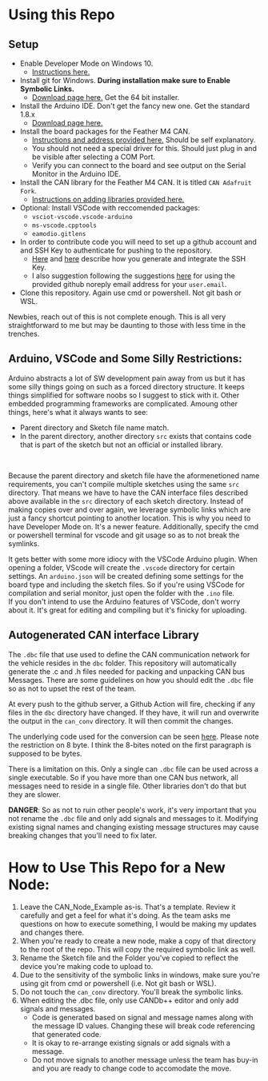 # Using this Repo

## Setup
 - Enable Developer Mode on Windows 10.
    - [Instructions here.](https://docs.microsoft.com/en-us/windows/apps/get-started/enable-your-device-for-development)
- Install git for Windows. **During installation make sure to Enable Symbolic Links.**  
    - [Download page here.](https://git-scm.com/download/win) Get the 64 bit installer. 
- Install the Arduino IDE. Don't get the fancy new one. Get the standard 1.8.x
    - [Download page here.](https://www.arduino.cc/en/software)
- Install the board packages for the Feather M4 CAN.
    - [Instructions and address provided here.](https://learn.adafruit.com/adafruit-feather-m4-can-express/arduino-ide-setup) Should be self explanatory.
    - You should not need a special driver for this. Should just plug in and be visible after selecting a COM Port. 
    - Verify you can connect to the board and see output on the Serial Monitor in the Arduino IDE.
- Install the CAN library for the Feather M4 CAN. It is titled ```CAN Adafruit Fork```.
    - [Instructions on adding libraries provided here.](https://docs.arduino.cc/software/ide-v1/tutorials/installing-libraries)
- Optional: Install VSCode with reccomended packages:
    - ```vsciot-vscode.vscode-arduino```
    - ```ms-vscode.cpptools```
    - ```eamodio.gitlens```
- In order to contribute code you will need to set up a github account and and SSH Key to authenticate for pushing to the repository.
    - [Here](https://docs.github.com/en/authentication/connecting-to-github-with-ssh/generating-a-new-ssh-key-and-adding-it-to-the-ssh-agent) and [here](https://docs.github.com/en/authentication/connecting-to-github-with-ssh/adding-a-new-ssh-key-to-your-github-account#adding-a-new-ssh-key-to-your-account) describe how you generate and integrate the SSH Key.
    - I also suggestion following the suggestions [here](https://docs.github.com/en/account-and-profile/setting-up-and-managing-your-personal-account-on-github/managing-email-preferences/setting-your-commit-email-address) for using the provided github noreply email address for your ```user.email```. 
- Clone this repository. Again use cmd or powershell. Not git bash or WSL.

Newbies, reach out of this is not complete enough. This is all very straightforward to me but may be daunting to those with less time in the trenches. 
## Arduino, VSCode and Some Silly Restrictions:
Arduino abstracts a lot of SW development pain away from us but it has some silly things going on such as a forced directory structure.
It keeps things simplified for software noobs so I suggest to stick with it. Other embedded programming frameworks are complicated.
Amoung other things, here's what it always wants to see:
- Parent directory and Sketch file name match. 
- In the parent directory, another directory ```src``` exists that contains code that is part of the sketch but not an official or installed library.
<br>

Because the parent directory and sketch file have the aformenetioned name requirements, you can't compile multiple sketches using the same ```src``` directory. That means we have to have the CAN interface files described above available in the ```src``` directory of each sketch directory. Instead of making copies over and over again, we leverage symbolic links which are just a fancy shortcut pointing to another location. This is why you need to have Developer Mode on. It's a newer feature. Additionally, specify the cmd or powershell terminal for vscode and git usage so as to not break the symlinks. 

It gets better with some more idiocy with the VSCode Arduino plugin. When opening a folder, VScode will create the ```.vscode``` directory for certain settings. An ```arduino.json``` will be created defining some settings for the board type and including the sketch files. So if you're using VSCode for compilation and serial monitor, just open the folder with the ```.ino``` file. <br>
If you don't intend to use the Arduino features of VSCode, don't worry about it. It's great for editing and compiling but it's finicky for uploading. 

## Autogenerated CAN interface Library

The ```.dbc``` file that use used to define the CAN communication network for the vehicle resides in the ```dbc``` folder. This repository will automatically generate the .c and .h files needed for packing and unpacking CAN bus Messages. There are some guidelines on how you should edit the ```.dbc``` file so as not to upset the rest of the team. 

At every push to the github server, a Github Action will fire, checking if any files in the ```dbc``` directory have changed. If they have, it will run and overwrite the output in the ```can_conv``` directory. It will then commit the changes.

The underlying code used for the conversion can be seen [here](https://github.com/howerj/dbcc#dbc-convertercompiler). Please note the restriction on 8 byte. I think the 8-bites noted on the first paragraph is supposed to be bytes.

There is a limitation on this. Only a single can ```.dbc``` file can be used across a single executable. So if you have more than one CAN bus network, all messages need to reside in a single file. Other libraries don't do that but they are slower. 

**DANGER**: So as not to ruin other people's work, it's very important that you not rename the ```.dbc``` file and only add signals and messages to it. Modifying existing signal names and changing existing message structures may cause breaking changes that you'll need to fix later.

# How to Use This Repo for a New Node: 

1. Leave the CAN_Node_Example as-is. That's a template. Review it carefully and get a feel for what it's doing. As the team asks me questions on how to execute something, I would be making my updates and changes there. 
2. When you're ready to create a new node, make a copy of that directory to the root of the repo. This will copy the required symbolic link as well.
3. Rename the Sketch file and the Folder you've copied to reflect the device you're making code to upload to.
4. Due to the sensitivity of the symbolic links in windows, make sure you're using git from cmd or powershell (i.e. Not git bash or WSL).
5. Do not touch the ```can_conv``` directory. You'll break the symbolic links. 
6. When editing the .dbc file, only use CANDb++ editor and only add signals and messages.
     - Code is generated based on signal and message names along with the message ID values. Changing these will break code referencing that generated code. 
     - It is okay to re-arrange existing signals or add signals with a message. 
     - Do not move signals to another message unless the team has buy-in and you are ready to change code to accomodate the move. 